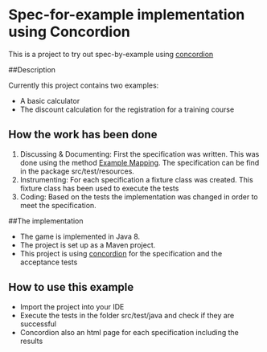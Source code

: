 # Spec-for-example implementation using Concordion

This is a project to try out spec-by-example using [concordion](http://concordion.org)

##Description

Currently this project contains two examples:

* A basic calculator
* The discount calculation for the registration for a training course

## How the work has been done

1. Discussing & Documenting: First the specification was written. This was done using the method [Example Mapping](https://cucumber.io/blog/2015/12/08/example-mapping-introduction). The specification can be find in the package src/test/resources.
2. Instrumenting: For each specification a fixture class was created. This fixture class has been used to execute the tests
3. Coding: Based on the tests the implementation was changed in order to meet the specification.


##The implementation

* The game is implemented in Java 8.
* The project is set up as a Maven project.
* This project is using [concordion](http://concordion.org) for the specification and the acceptance tests

## How to use this example

* Import the project into your IDE
* Execute the tests in the folder src/test/java and check if they are successful
* Concordion also an html page for each specification including the results
